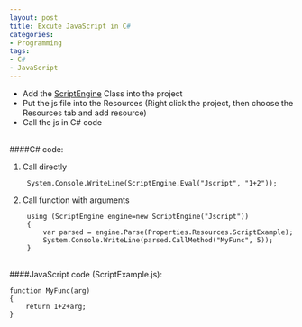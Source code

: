 ```yaml
---
layout: post
title: Excute JavaScript in C#
categories:
- Programming
tags:
- C#
- JavaScript
---
```


+ Add the [ScriptEngine](https://github.com/will-tang/CSharp/tree/master/ScriptEngine) Class into the project
+ Put the js file into the Resources (Right click the project, then choose the Resources tab and add resource)
+ Call the js in C# code

<br>
####C# code:

1. Call directly

        System.Console.WriteLine(ScriptEngine.Eval("Jscript", "1+2"));

2. Call function with arguments

        using (ScriptEngine engine=new ScriptEngine("Jscript"))
        {
            var parsed = engine.Parse(Properties.Resources.ScriptExample);
            System.Console.WriteLine(parsed.CallMethod("MyFunc", 5));
        }

<br>
####JavaScript code (ScriptExample.js):

    function MyFunc(arg)
    {
        return 1+2+arg;
    }
    
